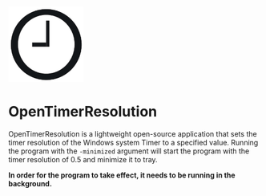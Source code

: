 <img src="https://github.com/TorniX0/OpenTimerResolution/raw/main/Clock.png" width="150" height="150">

# OpenTimerResolution
OpenTimerResolution is a lightweight open-source application that sets the timer resolution of the Windows system Timer to a specified value. Running the program with the `-minimized` argument will start the program with the timer resolution of 0.5 and minimize it to tray.

**In order for the program to take effect, it needs to be running in the background.** 
